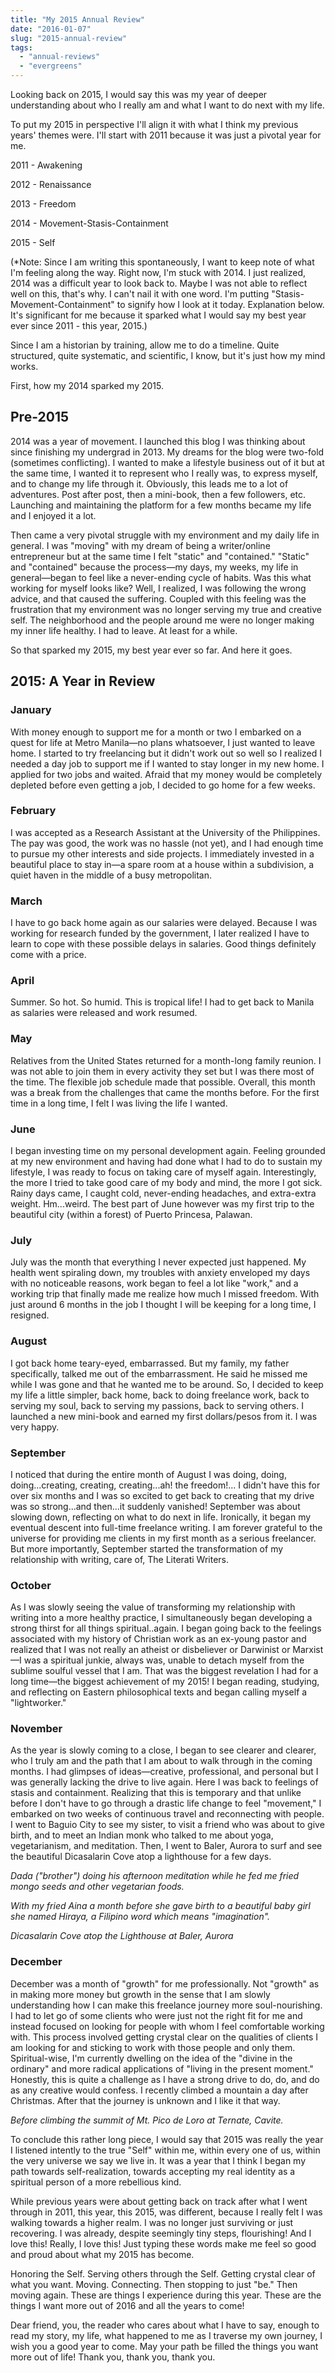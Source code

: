 ```yaml
---
title: "My 2015 Annual Review"
date: "2016-01-07"
slug: "2015-annual-review"
tags:
  - "annual-reviews"
  - "evergreens"
---
```


Looking back on 2015, I would say this was my year of deeper understanding about who I really am and what I want to do next with my life.

To put my 2015 in perspective I'll align it with what I think my previous years' themes were. I'll start with 2011 because it was just a pivotal year for me.

2011 - Awakening

2012 - Renaissance

2013 - Freedom

2014 - Movement-Stasis-Containment

2015 - Self

(\*Note: Since I am writing this spontaneously, I want to keep note of what I'm feeling along the way. Right now, I'm stuck with 2014. I just realized, 2014 was a difficult year to look back to. Maybe I was not able to reflect well on this, that's why. I can't nail it with one word. I'm putting "Stasis-Movement-Containment" to signify how I look at it today. Explanation below. It's significant for me because it sparked what I would say my best year ever since 2011 - this year, 2015.)

Since I am a historian by training, allow me to do a timeline. Quite structured, quite systematic, and scientific, I know, but it's just how my mind works.

First, how my 2014 sparked my 2015.

## Pre-2015

2014 was a year of movement. I launched this blog I was thinking about since finishing my undergrad in 2013. My dreams for the blog were two-fold (sometimes conflicting). I wanted to make a lifestyle business out of it but at the same time, I wanted it to represent who I really was, to express myself, and to change my life through it. Obviously, this leads me to a lot of adventures. Post after post, then a mini-book, then a few followers, etc. Launching and maintaining the platform for a few months became my life and I enjoyed it a lot.

Then came a very pivotal struggle with my environment and my daily life in general. I was "moving" with my dream of being a writer/online entrepreneur but at the same time I felt "static" and "contained." "Static" and "contained" because the process—my days, my weeks, my life in general—began to feel like a never-ending cycle of habits. Was this what working for myself looks like? Well, I realized, I was following the wrong advice, and that caused the suffering. Coupled with this feeling was the frustration that my environment was no longer serving my true and creative self. The neighborhood and the people around me were no longer making my inner life healthy. I had to leave. At least for a while.

So that sparked my 2015, my best year ever so far. And here it goes.

## 2015: A Year in Review

### January

With money enough to support me for a month or two I embarked on a quest for life at Metro Manila—no plans whatsoever, I just wanted to leave home. I started to try freelancing but it didn't work out so well so I realized I needed a day job to support me if I wanted to stay longer in my new home. I applied for two jobs and waited. Afraid that my money would be completely depleted before even getting a job, I decided to go home for a few weeks.

### February

I was accepted as a Research Assistant at the University of the Philippines. The pay was good, the work was no hassle (not yet), and I had enough time to pursue my other interests and side projects. I immediately invested in a beautiful place to stay in—a spare room at a house within a subdivision, a quiet haven in the middle of a busy metropolitan.

### March

I have to go back home again as our salaries were delayed. Because I was working for research funded by the government, I later realized I have to learn to cope with these possible delays in salaries. Good things definitely come with a price.

### April

Summer. So hot. So humid. This is tropical life! I had to get back to Manila as salaries were released and work resumed.

### May

Relatives from the United States returned for a month-long family reunion. I was not able to join them in every activity they set but I was there most of the time. The flexible job schedule made that possible. Overall, this month was a break from the challenges that came the months before. For the first time in a long time, I felt I was living the life I wanted.

### June

I began investing time on my personal development again. Feeling grounded at my new environment and having had done what I had to do to sustain my lifestyle, I was ready to focus on taking care of myself again. Interestingly, the more I tried to take good care of my body and mind, the more I got sick. Rainy days came, I caught cold, never-ending headaches, and extra-extra weight. Hm...weird. The best part of June however was my first trip to the beautiful city (within a forest) of Puerto Princesa, Palawan.

### July

July was the month that everything I never expected just happened. My health went spiraling down, my troubles with anxiety enveloped my days with no noticeable reasons, work began to feel a lot like "work," and a working trip that finally made me realize how much I missed freedom. With just around 6 months in the job I thought I will be keeping for a long time, I resigned.

### August

I got back home teary-eyed, embarrassed. But my family, my father specifically, talked me out of the embarrassment. He said he missed me while I was gone and that he wanted me to be around. So, I decided to keep my life a little simpler, back home, back to doing freelance work, back to serving my soul, back to serving my passions, back to serving others. I launched a new mini-book and earned my first dollars/pesos from it. I was very happy.

### September

I noticed that during the entire month of August I was doing, doing, doing...creating, creating, creating...ah! the freedom!... I didn't have this for over six months and I was so excited to get back to creating that my drive was so strong...and then...it suddenly vanished! September was about slowing down, reflecting on what to do next in life. Ironically, it began my eventual descent into full-time freelance writing. I am forever grateful to the universe for providing me clients in my first month as a serious freelancer. But more importantly, September started the transformation of my relationship with writing, care of, The Literati Writers.

### October

As I was slowly seeing the value of transforming my relationship with writing into a more healthy practice, I simultaneously began developing a strong thirst for all things spiritual..again. I began going back to the feelings associated with my history of Christian work as an ex-young pastor and realized that I was not really an atheist or disbeliever or Darwinist or Marxist—I was a spiritual junkie, always was, unable to detach myself from the sublime soulful vessel that I am. That was the biggest revelation I had for a long time—the biggest achievement of my 2015! I began reading, studying, and reflecting on Eastern philosophical texts and began calling myself a "lightworker."

### November

As the year is slowly coming to a close, I began to see clearer and clearer, who I truly am and the path that I am about to walk through in the coming months. I had glimpses of ideas—creative, professional, and personal but I was generally lacking the drive to live again. Here I was back to feelings of stasis and containment. Realizing that this is temporary and that unlike before I don't have to go through a drastic life change to feel "movement," I embarked on two weeks of continuous travel and reconnecting with people. I went to Baguio City to see my sister, to visit a friend who was about to give birth, and to meet an Indian monk who talked to me about yoga, vegetarianism, and meditation. Then, I went to Baler, Aurora to surf and see the beautiful Dicasalarin Cove atop a lighthouse for a few days.

_Dada ("brother") doing his afternoon meditation while he fed me fried mongo seeds and other vegetarian foods._

_With my fried Aina a month before she gave birth to a beautiful baby girl she named Hiraya, a Filipino word which means "imagination"._

_Dicasalarin Cove atop the Lighthouse at Baler, Aurora_

### December

December was a month of "growth" for me professionally. Not "growth" as in making more money but growth in the sense that I am slowly understanding how I can make this freelance journey more soul-nourishing. I had to let go of some clients who were just not the right fit for me and instead focused on looking for people with whom I feel comfortable working with. This process involved getting crystal clear on the qualities of clients I am looking for and sticking to work with those people and only them. Spiritual-wise, I'm currently dwelling on the idea of the "divine in the ordinary" and more radical applications of "living in the present moment." Honestly, this is quite a challenge as I have a strong drive to do, do, and do as any creative would confess. I recently climbed a mountain a day after Christmas. After that the journey is unknown and I like it that way.

_Before climbing the summit of Mt. Pico de Loro at Ternate, Cavite._

To conclude this rather long piece, I would say that 2015 was really the year I listened intently to the true "Self" within me, within every one of us, within the very universe we say we live in. It was a year that I think I began my path towards self-realization, towards accepting my real identity as a spiritual person of a more rebellious kind.

While previous years were about getting back on track after what I went through in 2011, this year, this 2015, was different, because I really felt I was walking towards a higher realm. I was no longer just surviving or just recovering. I was already, despite seemingly tiny steps, flourishing! And I love this! Really, I love this! Just typing these words make me feel so good and proud about what my 2015 has become.

Honoring the Self. Serving others through the Self. Getting crystal clear of what you want. Moving. Connecting. Then stopping to just "be." Then moving again. These are things I experience during this year. These are the things I want more out of 2016 and all the years to come!

Dear friend, you, the reader who cares about what I have to say, enough to read my story, my life, what happened to me as I traverse my own journey, I wish you a good year to come. May your path be filled the things you want more out of life! Thank you, thank you, thank you.
